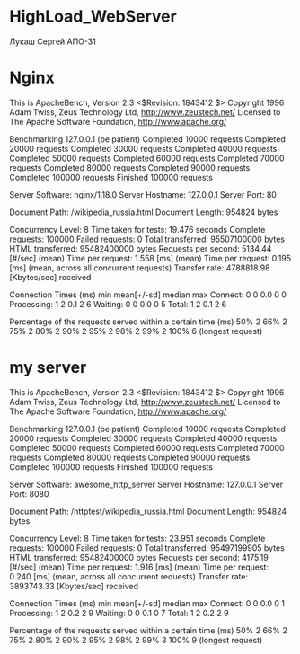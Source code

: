 # HighLoad_WebServer
Лукаш Сергей АПО-31

# Nginx
This is ApacheBench, Version 2.3 <$Revision: 1843412 $>
Copyright 1996 Adam Twiss, Zeus Technology Ltd, http://www.zeustech.net/
Licensed to The Apache Software Foundation, http://www.apache.org/

Benchmarking 127.0.0.1 (be patient)
Completed 10000 requests
Completed 20000 requests
Completed 30000 requests
Completed 40000 requests
Completed 50000 requests
Completed 60000 requests
Completed 70000 requests
Completed 80000 requests
Completed 90000 requests
Completed 100000 requests
Finished 100000 requests


Server Software:        nginx/1.18.0
Server Hostname:        127.0.0.1
Server Port:            80

Document Path:          /wikipedia_russia.html
Document Length:        954824 bytes

Concurrency Level:      8
Time taken for tests:   19.476 seconds
Complete requests:      100000
Failed requests:        0
Total transferred:      95507100000 bytes
HTML transferred:       95482400000 bytes
Requests per second:    5134.44 [#/sec] (mean)
Time per request:       1.558 [ms] (mean)
Time per request:       0.195 [ms] (mean, across all concurrent requests)
Transfer rate:          4788818.98 [Kbytes/sec] received

Connection Times (ms)
              min  mean[+/-sd] median   max
Connect:        0    0   0.0      0       0
Processing:     1    2   0.1      2       6
Waiting:        0    0   0.0      0       5
Total:          1    2   0.1      2       6

Percentage of the requests served within a certain time (ms)
  50%      2
  66%      2
  75%      2
  80%      2
  90%      2
  95%      2
  98%      2
  99%      2
 100%      6 (longest request)

# my server
This is ApacheBench, Version 2.3 <$Revision: 1843412 $>
Copyright 1996 Adam Twiss, Zeus Technology Ltd, http://www.zeustech.net/
Licensed to The Apache Software Foundation, http://www.apache.org/

Benchmarking 127.0.0.1 (be patient)
Completed 10000 requests
Completed 20000 requests
Completed 30000 requests
Completed 40000 requests
Completed 50000 requests
Completed 60000 requests
Completed 70000 requests
Completed 80000 requests
Completed 90000 requests
Completed 100000 requests
Finished 100000 requests


Server Software:        awesome_http_server
Server Hostname:        127.0.0.1
Server Port:            8080

Document Path:          /httptest/wikipedia_russia.html
Document Length:        954824 bytes

Concurrency Level:      8
Time taken for tests:   23.951 seconds
Complete requests:      100000
Failed requests:        0
Total transferred:      95497199905 bytes
HTML transferred:       95482400000 bytes
Requests per second:    4175.19 [#/sec] (mean)
Time per request:       1.916 [ms] (mean)
Time per request:       0.240 [ms] (mean, across all concurrent requests)
Transfer rate:          3893743.33 [Kbytes/sec] received

Connection Times (ms)
              min  mean[+/-sd] median   max
Connect:        0    0   0.0      0       1
Processing:     1    2   0.2      2       9
Waiting:        0    0   0.1      0       7
Total:          1    2   0.2      2       9

Percentage of the requests served within a certain time (ms)
  50%      2
  66%      2
  75%      2
  80%      2
  90%      2
  95%      2
  98%      2
  99%      3
 100%      9 (longest request)
